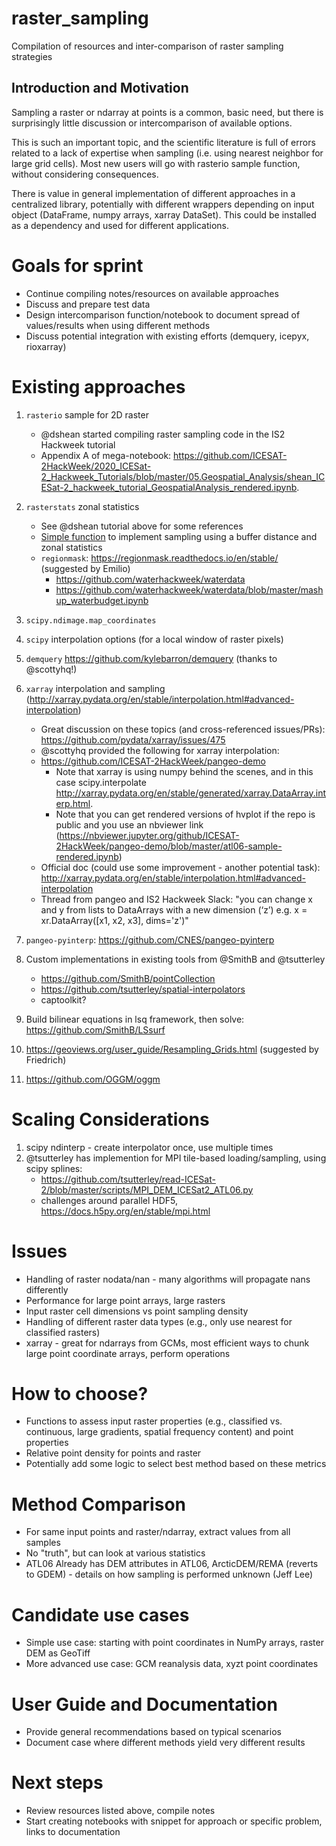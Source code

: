 # raster_sampling
Compilation of resources and inter-comparison of raster sampling strategies

## Introduction and Motivation
Sampling a raster or ndarray at points is a common, basic need, but there is surprisingly little discussion or intercomparison of available options.

This is such an important topic, and the scientific literature is full of errors related to a lack of expertise when sampling (i.e. using nearest neighbor for large grid cells).  Most new users will go with rasterio sample function, without considering consequences.

There is value in general implementation of different approaches in a centralized library, potentially with different wrappers depending on input object (DataFrame, numpy arrays, xarray DataSet).  This could be installed as a dependency and used for different applications.

# Goals for sprint
* Continue compiling notes/resources on available approaches
* Discuss and prepare test data
* Design intercomparison function/notebook to document spread of values/results when using different methods
* Discuss potential integration with existing efforts (demquery, icepyx, rioxarray)

# Existing approaches
1. `rasterio` sample for 2D raster
    * @dshean started compiling raster sampling code in the IS2 Hackweek tutorial 
    * Appendix A of mega-notebook: https://github.com/ICESAT-2HackWeek/2020_ICESat-2_Hackweek_Tutorials/blob/master/05.Geospatial_Analysis/shean_ICESat-2_hackweek_tutorial_GeospatialAnalysis_rendered.ipynb.
1. `rasterstats` zonal statistics
    * See @dshean tutorial above for some references
    * [Simple function](https://github.com/ICESAT-2HackWeek/topohack/blob/7194c6ea87bb41cc9dad38cbbef230391fbf7877/topolib/gda_lib.py#L247) to implement sampling using a buffer distance and zonal statistics
    * `regionmask`: https://regionmask.readthedocs.io/en/stable/ (suggested by Emilio)
        * https://github.com/waterhackweek/waterdata
        * https://github.com/waterhackweek/waterdata/blob/master/mashup_waterbudget.ipynb
1. `scipy.ndimage.map_coordinates`
1. `scipy` interpolation options (for a local window of raster pixels)
1. `demquery` https://github.com/kylebarron/demquery (thanks to @scottyhq!)
1. `xarray` interpolation and sampling (http://xarray.pydata.org/en/stable/interpolation.html#advanced-interpolation)
    * Great discussion on these topics (and cross-referenced issues/PRs): https://github.com/pydata/xarray/issues/475
    * @scottyhq provided the following for xarray interpolation:
    * https://github.com/ICESAT-2HackWeek/pangeo-demo
        * Note that xarray is using numpy behind the scenes, and in this case scipy.interpolate http://xarray.pydata.org/en/stable/generated/xarray.DataArray.interp.html. 
        * Note that you can get rendered versions of hvplot if the repo is public and you use an nbviewer link (https://nbviewer.jupyter.org/github/ICESAT-2HackWeek/pangeo-demo/blob/master/atl06-sample-rendered.ipynb)
    * Official doc (could use some improvement - another potential task): http://xarray.pydata.org/en/stable/interpolation.html#advanced-interpolation
    * Thread from pangeo and IS2 Hackweek Slack: "you can change x and y from lists to DataArrays with a new dimension (‘z’) e.g.  x = xr.DataArray([x1, x2, x3], dims='z')"
1. `pangeo-pyinterp`: https://github.com/CNES/pangeo-pyinterp
1. Custom implementations in existing tools from @SmithB and @tsutterley
    * https://github.com/SmithB/pointCollection
    * https://github.com/tsutterley/spatial-interpolators
    * captoolkit?
1. Build bilinear equations in lsq framework, then solve: https://github.com/SmithB/LSsurf

1. https://geoviews.org/user_guide/Resampling_Grids.html (suggested by Friedrich)
1. https://github.com/OGGM/oggm

# Scaling Considerations
1. scipy ndinterp - create interpolator once, use multiple times
1. @tsutterley has implemention for MPI tile-based loading/sampling, using scipy splines:
    * https://github.com/tsutterley/read-ICESat-2/blob/master/scripts/MPI_DEM_ICESat2_ATL06.py
    * challenges around parallel HDF5, https://docs.h5py.org/en/stable/mpi.html

# Issues
* Handling of raster nodata/nan - many algorithms will propagate nans differently
* Performance for large point arrays, large rasters
* Input raster cell dimensions vs point sampling density
* Handling of different raster data types (e.g., only use nearest for classified rasters)
* xarray - great for ndarrays from GCMs, most efficient ways to chunk large point coordinate arrays, perform operations

# How to choose?
* Functions to assess input raster properties (e.g., classified vs. continuous, large gradients, spatial frequency content) and point properties
* Relative point density for points and raster
* Potentially add some logic to select best method based on these metrics

# Method Comparison
* For same input points and raster/ndarray, extract values from all samples
* No "truth", but can look at various statistics 
* ATL06 Already has DEM attributes in ATL06, ArcticDEM/REMA (reverts to GDEM) - details on how sampling is performed unknown (Jeff Lee)

# Candidate use cases
* Simple use case: starting with point coordinates in NumPy arrays, raster DEM as GeoTiff
* More advanced use case: GCM reanalysis data, xyzt point coordinates

# User Guide and Documentation
* Provide general recommendations based on typical scenarios
* Document case where different methods yield very different results

# Next steps
* Review resources listed above, compile notes
* Start creating notebooks with snippet for approach or specific problem, links to documentation
